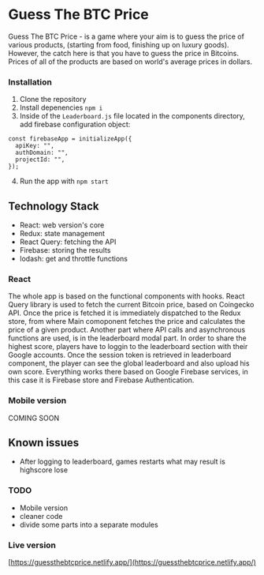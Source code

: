# Guess The BTC Price

Guess The BTC Price - is a game where your aim is to guess the price of various products, (starting from food, finishing up on luxury goods). However, the catch here is that you have to guess the price in Bitcoins. Prices of all of the products are based on world's average prices in dollars.

### Installation

1. Clone the repository
2. Install depenencies `npm i`
3. Inside of the `Leaderboard.js` file located in the components directory, add firebase configuration object:

```
const firebaseApp = initializeApp({
  apiKey: "",
  authDomain: "",
  projectId: "",
});
```
4. Run the app with `npm start`


## Technology Stack

- React: web version's core
- Redux: state management
- React Query: fetching the API
- Firebase: storing the results
- lodash: get and throttle functions

### React

The whole app is based on the functional components with hooks. React Query library is used to fetch the current Bitcoin price, based on Coingecko API. Once the price is fetched it is immediately dispatched to the Redux store, from where Main comoponent fetches the price and calculates the price of a given product. Another part where API calls and asynchronous functions are used, is in the leaderboard modal part. In order to share the highest score, players have to loggin to the leaderboard section with their Google accounts. Once the session token is retrieved in leaderboard component, the player can see the global leaderboard and also upload his own score. Everything works there based on Google Firebase services, in this case it is Firebase store and Firebase Authentication.


### Mobile version

COMING SOON


## Known issues

- After logging to leaderboard, games restarts what may result is highscore lose

### TODO

- Mobile version
- cleaner code
- divide some parts into a separate modules

### Live version

[https://guessthebtcprice.netlify.app/](https://guessthebtcprice.netlify.app/)
